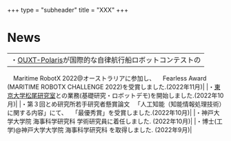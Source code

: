 +++
type = "subheader"
title = "XXX"
+++

# News
||
|:-|
|・[OUXT-Polaris](https://www.ouxt.jp/)が国際的な自律航行船ロボットコンテストの
　Maritime RobotX 2022@オーストラリアに参加し、
　Fearless Award (MARITIME ROBOTX CHALLENGE 2022)を受賞しました.(2022年11月)|
|・[東京大学松尾研究室](https://weblab.t.u-tokyo.ac.jp/)との業務(基礎研究・ロボットデモ)を開始しました.(2022年10月)|
|・第３回とめ研究所若手研究者懸賞論文
　「人工知能（知能情報処理技術）に関する内容」にて、
　「最優秀賞」を受賞しました.(2022年10月)|
|・神戸大学大学院 海事科学研究科 学術研究員に着任しました. (2022年10月)|
|・博士(工学)@神戸大学大学院 海事科学研究科 を取得しました. (2022年9月)|